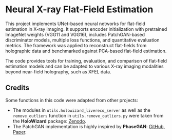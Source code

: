 # Neural X-ray Flat-Field Estimation

This project implements UNet-based neural networks for flat-field estimation in X-ray imaging. It supports encoder initialization with pretrained ImageNet weights (VGG11 and VGG16), includes PatchGAN-based discriminator models, multiple loss functions, and quantitative evaluation metrics. The framework was applied to reconstruct flat-fields from holographic data and benchmarked against PCA-based flat-field estimation.

The code provides tools for training, evaluation, and comparison of flat-field estimation models and can be adapted to various X-ray imaging modalities beyond near-field holography, such as XFEL data.

## Credits

Some functions in this code were adapted from other projects:

- The modules in `utils.holowizard_livereco_server` as well as the `remove_outliers` function in `utils.remove_outliers.py` were taken from the **HoloWizard** package: [Zenodo](https://zenodo.org/records/14024980).
- The PatchGAN implementation is highly inspired by **PhaseGAN**: [GitHub](https://github.com/pvilla/PhaseGAN), [Paper](https://arxiv.org/abs/2011.08660).
